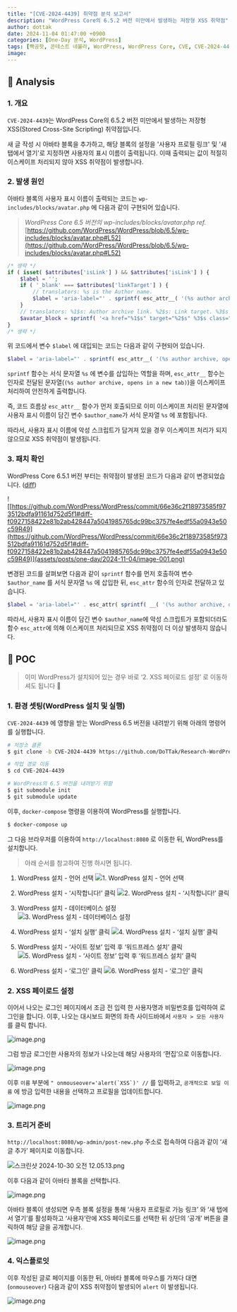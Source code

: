 ```yaml
---
title: "[CVE-2024-4439] 취약점 분석 보고서"
description: "WordPress Core의 6.5.2 버전 미만에서 발생하는 저장형 XSS 취약점"
author: dottak
date: 2024-11-04 01:47:00 +0900
categories: [One-Day 분석, WordPress]
tags: [빡공팟, 콘테스트 네뷸라, WordPress, WordPress Core, CVE, CVE-2024-4439]
image:
---
```


## 📝 Analysis

### 1. 개요

`CVE-2024-4439`는 WordPress Core의 6.5.2 버전 미만에서 발생하는 저장형 XSS(Stored Cross-Site Scripting) 취약점입니다.

새 글 작성 시 아바타 블록을 추가하고, 해당 블록의 설정을 '사용자 프로필 링크' 및 '새 탭에서 열기'로 지정하면 사용자의 표시 이름이 출력됩니다. 이때 출력되는 값이 적절히 이스케이프 처리되지 않아 XSS 취약점이 발생합니다.

### 2. 발생 원인

아바타 블록의 사용자 표시 이름이 출력되는 코드는 `wp-includes/blocks/avatar.php` 에 다음과 같이 구현되어 있습니다.

> *WordPress Core 6.5 버전의 wp-includes/blocks/avatar.php
ref.* [https://github.com/WordPress/WordPress/blob/6.5/wp-includes/blocks/avatar.php#L52](https://github.com/WordPress/WordPress/blob/6.5/wp-includes/blocks/avatar.php#L52)
> 

```php
/* 생략 */
if ( isset( $attributes['isLink'] ) && $attributes['isLink'] ) {
    $label = '';
    if ( '_blank' === $attributes['linkTarget'] ) {
        // translators: %s is the Author name.
        $label = 'aria-label="' . sprintf( esc_attr__( '(%s author archive, opens in a new tab)' ), $author_name ) . '"';
    }
    // translators: %1$s: Author archive link. %2$s: Link target. %3$s Aria label. %4$s Avatar image.
    $avatar_block = sprintf( '<a href="%1$s" target="%2$s" %3$s class="wp-block-avatar__link">%4$s</a>', esc_url( get_author_posts_url( $author_id ) ), esc_attr( $attributes['linkTarget'] ), $label, $avatar_block );
}
/* 생략 */
```

위 코드에서 변수 `$label` 에 대입되는 코드는 다음과 같이 구현되어 있습니다.

```php
$label = 'aria-label="' . sprintf( esc_attr__( '(%s author archive, opens in a new tab)' ), $author_name ) . '"';
```

`sprintf` 함수는 서식 문자열 `%s` 에 변수를 삽입하는 역할을 하며, `esc_attr__` 함수는 인자로 전달된 문자열(`(%s author archive, opens in a new tab)`)을 이스케이프 처리하여 안전하게 출력합니다.

즉, 코드 흐름상 `esc_attr__` 함수가 먼저 호출되므로 이미 이스케이프 처리된 문자열에 사용자 표시 이름이 담긴 변수 `$author_name`가 서식 문자열 `%s` 에 포함됩니다.

따라서, 사용자 표시 이름에 악성 스크립트가 담겨져 있을 경우 이스케이프 처리가 되지 않으므로 XSS 취약점이 발생됩니다.

### 3. 패치 확인

WordPress Core 6.5.1 버전 부터는 취약점이 발생된 코드가 다음과 같이 변경되었습니다. ([diff](https://github.com/WordPress/WordPress/commit/66e36c2f18973585f973512bdfa91161d752d5f1#diff-f0927158422e81b2ab428447a5041985765dc99bc3757fe4edf55a0943e50c59R49))

![[https://github.com/WordPress/WordPress/commit/66e36c2f18973585f973512bdfa91161d752d5f1#diff-f0927158422e81b2ab428447a5041985765dc99bc3757fe4edf55a0943e50c59R49](https://github.com/WordPress/WordPress/commit/66e36c2f18973585f973512bdfa91161d752d5f1#diff-f0927158422e81b2ab428447a5041985765dc99bc3757fe4edf55a0943e50c59R49)](assets/posts/one-day/2024-11-04/image-001.png)


변경된 코드를 살펴보면 다음과 같이 `sprintf` 함수를 먼저 호출하여 변수 `$author_name` 를 서식 문자열 `%s` 에 삽입한 뒤, `esc_attr` 함수의 인자로 전달하고 있습니다.

```php
$label = 'aria-label="' . esc_attr( sprintf( __( '(%s author archive, opens in a new tab)' ), $author_name ) ) . '"';
```

따라서, 사용자 표시 이름이 담긴 변수 `$author_name`에 악성 스크립트가 포함되더라도 함수 `esc_attr`에 의해 이스케이프 처리되므로 XSS 취약점이 더 이상 발생하지 않습니다.

## 🔫 POC

> 이미 WordPress가 설치되어 있는 경우 바로 ‘2. XSS 페이로드 설정’ 로 이동하셔도 됩니다 🙂

### 1. 환경 셋팅(WordPress 설치 및 실행)

`CVE-2024-4439` 에 영향을 받는 WordPress 6.5 버전을 내려받기 위해 아래의 명령어를 실행합니다.

```bash
# 저장소 클론
$ git clone -b CVE-2024-4439 https://github.com/DoTTak/Research-WordPress.git CVE-2024-4439

# 작업 경로 이동
$ cd CVE-2024-4439

# WordPress의 6.5 버전을 내려받기 위함
$ git submodule init 
$ git submodule update
```

이후, `docker-compose` 명령을 이용하여 WordPress를 실행합니다.

```bash
$ docker-compose up
```

그 다음 브라우저를 이용하여 `http://localhost:8080` 로 이동한 뒤, WordPress를 설치합니다.

> 아래 순서를 참고하여 진행 하시면 됩니다.
> 

1. WordPress 설치 - 언어 선택
    ![1. WordPress 설치 - 언어 선택](assets/posts/one-day/2024-11-04/image-002.png)


2. WordPress 설치 - ‘시작합니다!’ 클릭
    ![2. WordPress 설치 - ‘시작합니다!’ 클릭](assets/posts/one-day/2024-11-04/image-003.png)


3. WordPress 설치 - 데이터베이스 설정
    ![3. WordPress 설치 - 데이터베이스 설정](assets/posts/one-day/2024-11-04/image-004.png)


4. WordPress 설치 - ‘설치 실행’ 클릭
    ![4. WordPress 설치 - ‘설치 실행’ 클릭](assets/posts/one-day/2024-11-04/image-005.png)


5. WordPress 설치 - ‘사이트 정보’ 입력 후 ‘워드프레스 설치’ 클릭
    ![5. WordPress 설치 - ‘사이트 정보’ 입력 후 ‘워드프레스 설치’ 클릭](assets/posts/one-day/2024-11-04/image-006.png)


6. WordPress 설치 - ‘로그인’ 클릭
    ![6. WordPress 설치 - ‘로그인’ 클릭](assets/posts/one-day/2024-11-04/image-007.png)


### 2. XSS 페이로드 설정

이어서 나오는 로그인 페이지에서 조금 전 입력 한 사용자명과 비밀번호를 입력하여 로그인을 합니다. 이후, 나오는 대시보드 화면의 좌측 사이드바에서 `사용자 > 모든 사용자` 를 클릭 합니다.

![image.png](assets/posts/one-day/2024-11-04/image-008.png)

그럼 방금 로그인한 사용자의 정보가 나오는데 해당 사용자의 ‘편집’으로 이동합니다.

![image.png](assets/posts/one-day/2024-11-04/image-009.png)

이후 `이름` 부분에 ```" onmouseover='alert(`XSS`)' //``` 를 입력하고, `공개적으로 보일 이름` 에 방금 입력한 내용을 선택하고 프로필을 업데이트합니다.

![image.png](assets/posts/one-day/2024-11-04/image-010.png)

### 3. 트리거 준비

`http://localhost:8080/wp-admin/post-new.php` 주소로 접속하여 다음과 같이 ‘새 글 추가’ 페이지로 이동합니다.

![스크린샷 2024-10-30 오전 12.05.13.png](assets/posts/one-day/2024-11-04/image-011.png)

이후 다음과 같이 아바타 블록을 선택합니다.

![image.png](assets/posts/one-day/2024-11-04/image-012.png)

아바타 블록이 생성되면 우측 블록 설정을 통해 ‘사용자 프로필로 가능 링크’ 와 ‘새 탭에서 열기’를 활성화하고 ‘사용자’란에 XSS 페이로드를 선택한 뒤 상단의 ‘공개’ 버튼을 클릭하여 해당 글을 공개합니다.

![image.png](assets/posts/one-day/2024-11-04/image-013.png)

### 4. 익스플로잇

이후 작성된 글로 페이지를 이동한 뒤, 아바타 블록에 마우스를 가져다 대면(`onmouseover`) 다음과 같이 XSS 취약점이 발생되어 `alert` 이 발생됩니다.

![image.png](assets/posts/one-day/2024-11-04/image-014.png)
